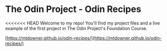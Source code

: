 # **The Odin Project - Odin Recipes**

<<<<<<< HEAD
Welcome to my repo! You'll find my project files and a live example of the first project in The Odin Project's Foundation Course.

[https://mtdowner.github.io/odin-recipes/](https://mtdowner.github.io/odin-recipes/)
